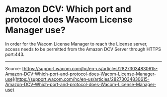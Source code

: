 # Amazon DCV: Which port and protocol does Wacom License Manager use?

In order for the Wacom License Manager to reach the License server, access needs to be permitted from the Amazon DCV Server through HTTPS port:443.

---
Source: [https://support.wacom.com/hc/en-us/articles/28273034830615-Amazon-DCV-Which-port-and-protocol-does-Wacom-License-Manager-use](https://support.wacom.com/hc/en-us/articles/28273034830615-Amazon-DCV-Which-port-and-protocol-does-Wacom-License-Manager-use)
